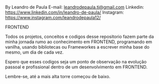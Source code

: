 By Leandro de Paula
E-mail: leandrodepaula.ti@gmail.com
Linkedin: https://www.linkedin.com/in/leandro-de-paula/
Instagram: https://www.instagram.com/leandrodepaula12/

FRONTEND

Todos os projetos, conceitos e codigos desse repositorio fazem parte da minha jornada rumo ao conhecimento em FRONTEND, programando em vanilha, usando bibliotecas ou Frameworkes a escrever minha base do mesmo, um dia de cada vez.

Espero que esses codigos seja um ponto de observação na evolução passoal e profissional dentro de um desenvolvimento em FRONTEND.

Lembre-se, até a mais alta torre começou de baixo.



